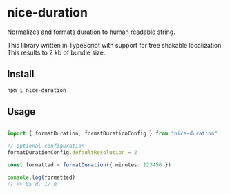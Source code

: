 # nice-duration

Normalizes and formats duration to human readable string.

This library written in TypeScript with support for tree shakable localization. This results to 2 kb of bundle size. 

## Install
```bash
npm i nice-duration
```

## Usage
```typescript

import { formatDuration, formatDurationConfig } from "nice-duration"

// optional configuration
formatDurationConfig.defaultResolution = 2

const formatted = formatDuration({ minutes: 123456 })

console.log(formatted)
// >> 85 d, 17 h
```